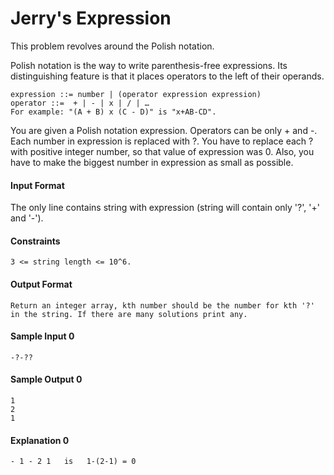 # Jerry's Expression #
This problem revolves around the Polish notation.

Polish notation is the way to write parenthesis-free expressions. Its distinguishing feature is that it places operators to the left of their operands.

    expression ::= number | (operator expression expression)
    operator ::=  + | - | x | / | …
    For example: "(A + B) x (C - D)" is "x+AB-CD".

You are given a Polish notation expression. Operators can be only + and -. Each number in expression is replaced with ?. You have to replace each ? with positive integer number, so that value of expression was 0. Also, you have to make the biggest number in expression as small as possible.

#### Input Format ####

The only line contains string with expression (string will contain only '?', '+' and '-').

#### Constraints ####

    3 <= string length <= 10^6.
#### Output Format ####

    Return an integer array, kth number should be the number for kth '?' in the string. If there are many solutions print any.

#### Sample Input 0 ####

    -?-??

#### Sample Output 0 ####

    1
    2
    1
#### Explanation 0 ####

    - 1 - 2 1   is   1-(2-1) = 0